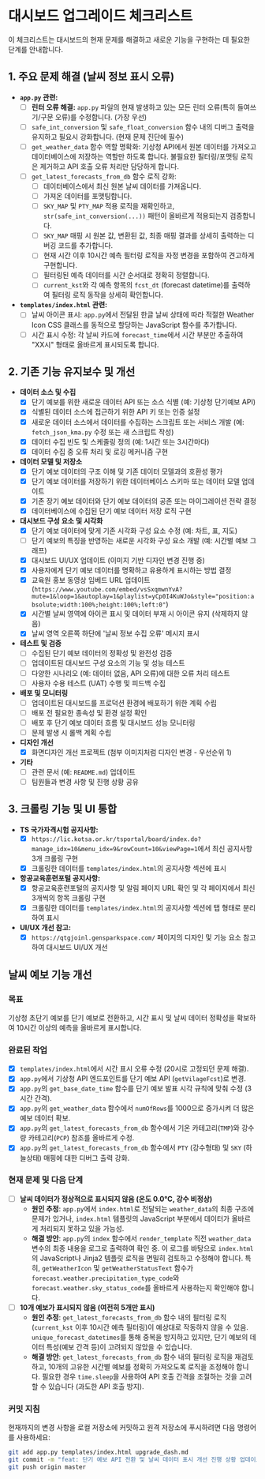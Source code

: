 # 대시보드 업그레이드 체크리스트

이 체크리스트는 대시보드의 현재 문제를 해결하고 새로운 기능을 구현하는 데 필요한 단계를 안내합니다.

## 1. 주요 문제 해결 (날씨 정보 표시 오류)

-   **`app.py` 관련:**
    -   [ ] **린터 오류 해결:** `app.py` 파일의 현재 발생하고 있는 모든 린터 오류(특히 들여쓰기/구문 오류)를 수정합니다. (가장 우선)
    -   [ ] `safe_int_conversion` 및 `safe_float_conversion` 함수 내의 디버그 출력을 유지하고 필요시 강화합니다. (현재 문제 진단에 필수)
    -   [ ] `get_weather_data` 함수 역할 명확화: 기상청 API에서 원본 데이터를 가져오고 데이터베이스에 저장하는 역할만 하도록 합니다. 불필요한 필터링/포맷팅 로직은 제거하고 API 호출 오류 처리만 담당하게 합니다.
    -   [ ] `get_latest_forecasts_from_db` 함수 로직 강화:
        -   [ ] 데이터베이스에서 최신 원본 날씨 데이터를 가져옵니다.
        -   [ ] 가져온 데이터를 포맷팅합니다.
        -   [ ] `SKY_MAP` 및 `PTY_MAP` 적용 로직을 재확인하고, `str(safe_int_conversion(...))` 패턴이 올바르게 적용되는지 검증합니다.
        -   [ ] `SKY_MAP` 매핑 시 원본 값, 변환된 값, 최종 매핑 결과를 상세히 출력하는 디버깅 코드를 추가합니다.
        -   [ ] 현재 시간 이후 10시간 예측 필터링 로직을 자정 변경을 포함하여 견고하게 구현합니다.
        -   [ ] 필터링된 예측 데이터를 시간 순서대로 정확히 정렬합니다.
        -   [ ] `current_kst`와 각 예측 항목의 `fcst_dt` (forecast datetime)를 출력하여 필터링 로직 동작을 상세히 확인합니다.
-   **`templates/index.html` 관련:**
    -   [ ] 날씨 아이콘 표시: `app.py`에서 전달된 한글 날씨 상태에 따라 적절한 Weather Icon CSS 클래스를 동적으로 할당하는 JavaScript 함수를 추가합니다.
    -   [ ] 시간 표시 수정: 각 날씨 카드에 `forecast_time`에서 시간 부분만 추출하여 "XX시" 형태로 올바르게 표시되도록 합니다.

## 2. 기존 기능 유지보수 및 개선

-   **데이터 소스 및 수집**
    -   [x] 단기 예보를 위한 새로운 데이터 API 또는 소스 식별 (예: 기상청 단기예보 API)
    -   [x] 식별된 데이터 소스에 접근하기 위한 API 키 또는 인증 설정
    -   [x] 새로운 데이터 소스에서 데이터를 수집하는 스크립트 또는 서비스 개발 (예: `fetch_json_kma.py` 수정 또는 새 스크립트 작성)
    -   [x] 데이터 수집 빈도 및 스케줄링 정의 (예: 1시간 또는 3시간마다)
    -   [x] 데이터 수집 중 오류 처리 및 로깅 메커니즘 구현
-   **데이터 모델 및 저장소**
    -   [x] 단기 예보 데이터의 구조 이해 및 기존 데이터 모델과의 호환성 평가
    -   [x] 단기 예보 데이터를 저장하기 위한 데이터베이스 스키마 또는 데이터 모델 업데이트
    -   [x] 기존 장기 예보 데이터와 단기 예보 데이터의 공존 또는 마이그레이션 전략 결정
    -   [x] 데이터베이스에 수집된 단기 예보 데이터 저장 로직 구현
-   **대시보드 구성 요소 및 시각화**
    -   [x] 단기 예보 데이터에 맞게 기존 시각화 구성 요소 수정 (예: 차트, 표, 지도)
    -   [ ] 단기 예보의 특징을 반영하는 새로운 시각화 구성 요소 개발 (예: 시간별 예보 그래프)
    -   [x] 대시보드 UI/UX 업데이트 (이미지 기반 디자인 변경 진행 중)
    -   [x] 사용자에게 단기 예보 데이터를 명확하고 유용하게 표시하는 방법 결정
    -   [x] 교육원 홍보 동영상 임베드 URL 업데이트 (`https://www.youtube.com/embed/vsSxqmwnYvA?mute=1&loop=1&autoplay=1&playlist=yCp0I4KuWJo&style="position:absolute;width:100%;height:100%;left:0"`)
    -   [x] 시간별 날씨 영역에 아이콘 표시 및 데이터 부재 시 아이콘 유지 (삭제하지 않음)
    -   [x] 날씨 영역 오른쪽 하단에 '날씨 정보 수집 오류' 메시지 표시
-   **테스트 및 검증**
    -   [ ] 수집된 단기 예보 데이터의 정확성 및 완전성 검증
    -   [ ] 업데이트된 대시보드 구성 요소의 기능 및 성능 테스트
    -   [ ] 다양한 시나리오 (예: 데이터 없음, API 오류)에 대한 오류 처리 테스트
    -   [ ] 사용자 수용 테스트 (UAT) 수행 및 피드백 수집
-   **배포 및 모니터링**
    -   [ ] 업데이트된 대시보드를 프로덕션 환경에 배포하기 위한 계획 수립
    -   [ ] 배포 전 필요한 종속성 및 환경 설정 확인
    -   [ ] 배포 후 단기 예보 데이터 흐름 및 대시보드 성능 모니터링
    -   [ ] 문제 발생 시 롤백 계획 수립
-   **디자인 개선**
    -   [x] 화면디자인 개선 프로젝트 (첨부 이미지처럼 디자인 변경 - 우선순위 1)
-   **기타**
    -   [ ] 관련 문서 (예: `README.md`) 업데이트
    -   [ ] 팀원들과 변경 사항 및 진행 상황 공유

## 3. 크롤링 기능 및 UI 통합

-   **TS 국가자격시험 공지사항:**
    -   [x] `https://lic.kotsa.or.kr/tsportal/board/index.do?manage_idx=10&menu_idx=9&rowCount=10&viewPage=1`에서 최신 공지사항 3개 크롤링 구현
    -   [x] 크롤링한 데이터를 `templates/index.html`의 공지사항 섹션에 표시
-   **항공교육훈련포털 공지사항:**
    -   [x] 항공교육훈련포털의 공지사항 및 알림 페이지 URL 확인 및 각 페이지에서 최신 3개씩의 항목 크롤링 구현
    -   [x] 크롤링한 데이터를 `templates/index.html`의 공지사항 섹션에 탭 형태로 분리하여 표시
-   **UI/UX 개선 참고:**
    -   [x] `https://qtgjoinl.gensparkspace.com/` 페이지의 디자인 및 기능 요소 참고하여 대시보드 UI/UX 개선

## 날씨 예보 기능 개선

### 목표
기상청 초단기 예보를 단기 예보로 전환하고, 시간 표시 및 날씨 데이터 정확성을 확보하여 10시간 이상의 예측을 올바르게 표시합니다.

### 완료된 작업
- [x] `templates/index.html`에서 시간 표시 오류 수정 (20시로 고정되던 문제 해결).
- [x] `app.py`에서 기상청 API 엔드포인트를 단기 예보 API (`getVilageFcst`)로 변경.
- [x] `app.py`의 `get_base_date_time` 함수를 단기 예보 발표 시각 규칙에 맞춰 수정 (3시간 간격).
- [x] `app.py`의 `get_weather_data` 함수에서 `numOfRows`를 1000으로 증가시켜 더 많은 예보 데이터 확보.
- [x] `app.py`의 `get_latest_forecasts_from_db` 함수에서 기온 카테고리(`TMP`)와 강수량 카테고리(`PCP`) 참조를 올바르게 수정.
- [x] `app.py`의 `get_latest_forecasts_from_db` 함수에서 `PTY` (강수형태) 및 `SKY` (하늘상태) 매핑에 대한 디버그 출력 강화.

### 현재 문제 및 다음 단계
- [ ] **날씨 데이터가 정상적으로 표시되지 않음 (온도 0.0°C, 강수 비정상)**
    - **원인 추정**: `app.py`에서 `index.html`로 전달되는 `weather_data`의 최종 구조에 문제가 있거나, `index.html` 템플릿의 JavaScript 부분에서 데이터가 올바르게 처리되지 못하고 있을 가능성.
    - **해결 방안**: `app.py`의 `index` 함수에서 `render_template` 직전 `weather_data` 변수의 최종 내용을 로그로 출력하여 확인 중. 이 로그를 바탕으로 `index.html`의 JavaScript나 Jinja2 템플릿 로직을 면밀히 검토하고 수정해야 합니다. 특히, `getWeatherIcon` 및 `getWeatherStatusText` 함수가 `forecast.weather.precipitation_type_code`와 `forecast.weather.sky_status_code`를 올바르게 사용하는지 확인해야 합니다.
- [ ] **10개 예보가 표시되지 않음 (여전히 5개만 표시)**
    - **원인 추정**: `get_latest_forecasts_from_db` 함수 내의 필터링 로직 (`current_kst` 이후 10시간 예측 필터링)이 예상대로 작동하지 않을 수 있음. `unique_forecast_datetimes`를 통해 중복을 방지하고 있지만, 단기 예보의 데이터 특성(예보 간격 등)이 고려되지 않았을 수 있습니다.
    - **해결 방안**: `get_latest_forecasts_from_db` 함수 내의 필터링 로직을 재검토하고, 10개의 고유한 시간별 예보를 정확히 가져오도록 로직을 조정해야 합니다. 필요한 경우 `time.sleep`을 사용하여 API 호출 간격을 조절하는 것을 고려할 수 있습니다 (과도한 API 호출 방지).

### 커밋 지침
현재까지의 변경 사항을 로컬 저장소에 커밋하고 원격 저장소에 푸시하려면 다음 명령어를 사용하세요:
```bash
git add app.py templates/index.html upgrade_dash.md
git commit -m "feat: 단기 예보 API 전환 및 날씨 데이터 표시 개선 진행 상황 업데이트"
git push origin master
``` 